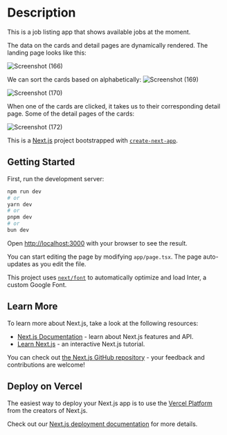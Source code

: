 <h1>Description</h1>

This is a job listing app that shows available jobs at the moment.

The data on the cards and detail pages are dynamically rendered.
The landing page looks like this:

![Screenshot (166)](https://github.com/user-attachments/assets/12805142-49f6-4075-aa8a-85a6e7afdbab)


We can sort the cards based on alphabetically:
![Screenshot (169)](https://github.com/user-attachments/assets/22f41d6d-c8e9-4f99-8abf-3f5dae8e222d)

![Screenshot (170)](https://github.com/user-attachments/assets/6b07b0ff-7b87-414f-bbb4-8adaf34aebaf)


When one of the cards are clicked, it takes us to their corresponding detail page.
Some of the detail pages of the cards:

![Screenshot (172)](https://github.com/user-attachments/assets/9b4bb1c6-bb0e-4e81-bb64-761247040d53)



This is a [Next.js](https://nextjs.org/) project bootstrapped with [`create-next-app`](https://github.com/vercel/next.js/tree/canary/packages/create-next-app).

## Getting Started

First, run the development server:

```bash
npm run dev
# or
yarn dev
# or
pnpm dev
# or
bun dev
```

Open [http://localhost:3000](http://localhost:3000) with your browser to see the result.

You can start editing the page by modifying `app/page.tsx`. The page auto-updates as you edit the file.

This project uses [`next/font`](https://nextjs.org/docs/basic-features/font-optimization) to automatically optimize and load Inter, a custom Google Font.

## Learn More

To learn more about Next.js, take a look at the following resources:

- [Next.js Documentation](https://nextjs.org/docs) - learn about Next.js features and API.
- [Learn Next.js](https://nextjs.org/learn) - an interactive Next.js tutorial.

You can check out [the Next.js GitHub repository](https://github.com/vercel/next.js/) - your feedback and contributions are welcome!

## Deploy on Vercel

The easiest way to deploy your Next.js app is to use the [Vercel Platform](https://vercel.com/new?utm_medium=default-template&filter=next.js&utm_source=create-next-app&utm_campaign=create-next-app-readme) from the creators of Next.js.

Check out our [Next.js deployment documentation](https://nextjs.org/docs/deployment) for more details.

